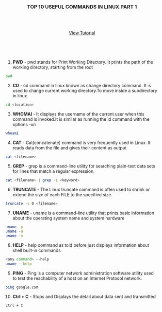 <p align="center">
  <h3 align="center">TOP 10 USEFUL COMMANDS IN LINUX PART 1</h3>

  <p align="center">
    <br />
    <br />
    <br />
    <a href="">View Tutorial</a>
  </p>
</p>


<br />
<br />
<br />

1. **PWD** - pwd stands for Print Working Directory. It prints the path of the working directory, starting from the root 
  ```sh
  pwd
  ```
2. **CD** - cd command in linux known as change directory command. It is used to change current working directory.To move inside a subdirectory in linux
  ```sh
  cd <location>
  ```
3. **WHOMAI** - It displays the username of the current user when this command is invoked.It is similar as running the id command with the options -un
  ```sh
  whoami
  ```
4. **CAT** - Cat(concatenate) command is very frequently used in Linux. It reads data from the file and gives their content as output
  ```sh
  cat <filename>
  ```
5. **GREP** - grep is a command-line utility for searching plain-text data sets for lines that match a regular expression.
  ```sh
  cat <filename> | grep -i <keyword>
  ```
6. **TRUNCATE** - The Linux truncate command is often used to shrink or extend the size of each FILE to the specified size.
  ```sh
  truncate -s 0 <filename>
  ```
7. **UNAME** - uname is a command-line utility that prints basic information about the operating system name and system hardware
  ```sh
  uname -p
  uname -a
  uname -n
  ```
8. **HELP** - help command as told before just displays information about shell built-in commands
  ```sh
  <any command> --help
  uname --help
  ```
9. **PING** - Ping is a computer network administration software utility used to test the reachability of a host on an Internet Protocol network.
  ```sh
  ping google.com
  ```
10. **Ctrl + C** - Stops and Displays the detail about data sent and transmitted
  ```sh
  ctrl + C
  ```
